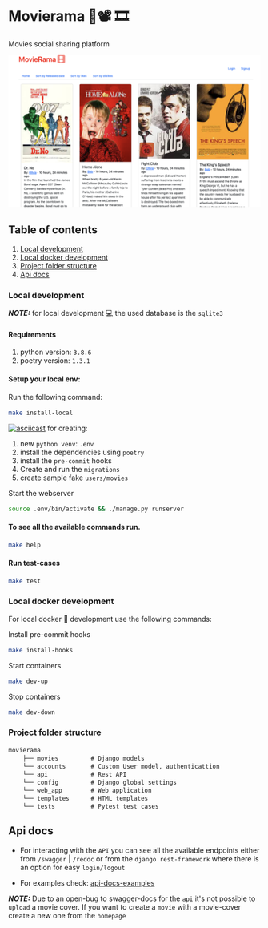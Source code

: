 # Movierama 🍿📽️ 🎞️
Movies social sharing platform 

![project](sample_data/readme-imgs/project.png)

## Table of contents
1. [Local development](#local-development)
2. [Local docker development](#local-docker-development)
3. [Project folder structure](#project-folder-structure)
4. [Api docs](#api-docs)

### Local development 
**_NOTE:_**  for local development 💻 the used database is the `sqlite3`

#### Requirements
1. python version: `3.8.6`
2. poetry version: `1.3.1`

#### Setup your local env:
Run the following command:
```bash
make install-local
```
[![asciicast](https://asciinema.org/a/ZdKV1pTjJUU6nd7O7KRrYgZeF.svg)](https://asciinema.org/a/ZdKV1pTjJUU6nd7O7KRrYgZeF)
for creating:
1. new `python venv`: `.env`
2. install the dependencies using `poetry`
3. install the `pre-commit` hooks 
4. Create and run the `migrations`
5. create sample fake `users/movies`

Start the webserver
```bash
source .env/bin/activate && ./manage.py runserver
```

#### To see all the available commands run.
```bash
make help 
```
#### Run test-cases
```bash
make test 
```

### Local docker development
For local docker 🐳  development use the following commands:

Install pre-commit hooks
```bash
make install-hooks
```
Start containers 
```bash
make dev-up
```
Stop containers
```bash
make dev-down
```

### Project folder structure 

```
movierama
    ├── movies         # Django models 
    └── accounts       # Custom User model, authenticattion 
    └── api            # Rest API
    └── config         # Django global settings
    └── web_app        # Web application
    └── templates      # HTML templates
    └── tests          # Pytest test cases
```

## Api docs 

* For interacting with the `API` you can see all the available
endpoints either from `/swagger` | `/redoc` 
or from the `django rest-framework` where there is an option for
easy `login/logout`

* For examples check: [api-docs-examples](api/api-docs.md)

**_NOTE:_** Due to an open-bug to swagger-docs for the `api` it's 
not possible to `upload` a movie cover. If you want to create a `movie`
with a movie-cover create a new one from the `homepage`